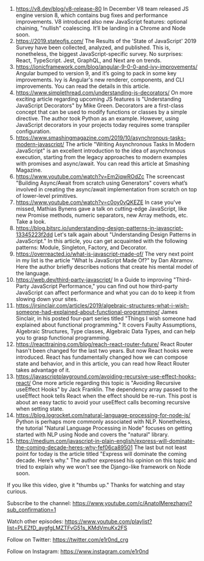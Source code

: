 1. https://v8.dev/blog/v8-release-80
In December V8 team released JS engine version 8, which contains bug fixes and performance improvements. V8 introduced also new JavaScript features: optional chaining, "nullish" coalescing. It’ll be landing in a Chrome and Node soon.
2. https://2019.stateofjs.com/
The Results of the 'State of JavaScript' 2019 Survey have been collected, analyzed, and published. This is, nonetheless, the biggest JavaScript-specific survey. No surprises: React, TypeScript. Jest, GraphQL, and Next are on trends.
3. https://ionicframework.com/blog/angular-9-0-0-and-ivy-improvements/
Angular bumped to version 9, and it’s going to pack in some key improvements. Ivy is Angular's new renderer, components, and CLI improvements. You can read the details in this article.
4. https://www.simplethread.com/understanding-js-decorators/
On more exciting article regarding upcoming JS features is "Understanding JavaScript Decorators" by Mike Green. Decorators are a first-class concept that can be used to modify functions or classes by a simple directive. The author took Python as an example. However, using JavaScript decorators in your projects today requires some transpiler configuration.
5. https://www.smashingmagazine.com/2019/10/asynchronous-tasks-modern-javascript/
The article "Writing Asynchronous Tasks In Modern JavaScript" is an excellent introduction to the idea of asynchronous execution, starting from the legacy approaches to modern examples with promises and async/await. You can read this article at Smashing Magazine.
6. https://www.youtube.com/watch?v=Em2jqwROdZc
The screencast "Building Async/Await from scratch using Generators" covers what’s involved in creating the async/await implementation from scratch on top of lower-level primitives.
7. https://www.youtube.com/watch?v=c0oy0vQKEZE
In case you've missed, Mathias Bynens‏ gave a talk on cutting-edge JavaScript, like new Promise methods, numeric separators, new Array methods, etc. Take a look.
8. https://blog.bitsrc.io/understanding-design-patterns-in-javascript-13345223f2dd
Let's talk again about "Understanding Design Patterns in JavaScript." In this article, you can get acquainted with the following patterns: Module, Singleton, Factory, and Decorator.
9. https://overreacted.io/what-is-javascript-made-of/
The very next point in my list is the article "What Is JavaScript Made Of?" by Dan Abramov. Here the author briefly describes notions that create his mental model of the language.
10. https://web.dev/third-party-javascript/
In a Guide to improving "Third-Party JavaScript Performance," you can find out how third-party JavaScript can affect performance and what you can do to keep it from slowing down your sites.
11. https://jrsinclair.com/articles/2019/algebraic-structures-what-i-wish-someone-had-explained-about-functional-programming/
James Sinclair, in his posted four-part series titled "Things I wish someone had explained about functional programming." It covers Faulty Assumptions, Algebraic Structures, Type classes, Algebraic Data Types, and can help you to grasp functional programming.
12. https://reacttraining.com/blog/reach-react-router-future/
React Router hasn't been changed for the last two years. But now React hooks were introduced. React has fundamentally changed how we can compose state and behavior, and in this article, you can read how React Router takes advantage of it.
13. https://javascriptplayground.com/avoiding-recursive-use-effect-hooks-react/
One more article regarding this topic is "Avoiding Recursive useEffect Hooks" by Jack Franklin. The dependency array passed to the useEffect hook tells React when the effect should be re-run. This post is about an easy tactic to avoid your useEffect calls becoming recursive when setting state.
14. https://blog.logrocket.com/natural-language-processing-for-node-js/
Python is perhaps more commonly associated with NLP. Nonetheless, the tutorial "Natural Language Processing in Node" focuses on getting started with NLP using Node and covers the "natural" library.
15. https://medium.com/javascript-in-plain-english/express-will-dominate-the-coming-decade-heres-why-fef06ca89501
The last but not least point for today is the article titled "Express will dominate the coming decade. Here’s why." The author expressed his opinion on this topic and tried to explain why we won't see the Django-like framework on Node soon.

If you like this video, give it "thumbs up." Thanks for watching and stay curious.

Subscribe to the channel: https://www.youtube.com/c/AnatolMerezhanyi?sub_confirmation=1

Watch other episodes: https://www.youtube.com/playlist?list=PLEZfD_aygfgLMZTFvG51s_KMdVmuKx2FS

Follow on Twitter: https://twitter.com/e1r0nd_crg

Follow on Instagram: https://www.instagram.com/e1r0nd
